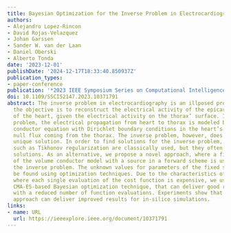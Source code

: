 ```yaml
---
title: Bayesian Optimization for the Inverse Problem in Electrocardiography
authors:
- Alejandro Lopez-Rincon
- David Rojas-Velazquez
- Johan Garssen
- Sander W. van der Laan
- Daniel Oberski
- Alberto Tonda
date: '2023-12-01'
publishDate: '2024-12-17T18:33:40.850937Z'
publication_types:
- paper-conference
publication: '*2023 IEEE Symposium Series on Computational Intelligence (SSCI)*'
doi: 10.1109/SSCI52147.2023.10371791
abstract: The inverse problem in electrocardiography is an illposed problem where
  the objective is to reconstruct the electrical activity of the epicardial surface
  of the heart, given the electrical activity on the thorax’ surface. In the forward
  problem, the electrical propagation from heart to thorax is modeled by the volume
  conductor equation with Dirichlet boundary conditions in the heart’s surface, and
  null flux coming from the thorax. The inverse problem, however, does not have a
  unique solution. In order to find solutions for the inverse problem, techniques
  such as Tikhonov regularization are classically used, but they often deliver unrealistic
  solutions. As an alternative, we propose a novel approach, where a fixed solution
  of the volume conductor model with a source in a forward scheme is used to solve
  the inverse problem. The unknown values for parameters of the fixed solution can
  be found using optimization techniques. Due to the characteristics of the problem,
  where each single evaluation of the cost function is expensive, we use a specialized
  CMA-ES-based Bayesian optimization technique, that can deliver good results even
  with a reduced number of function evaluations. Experiments show that the proposed
  approach can deliver improved results for in-silico simulations.
links:
- name: URL
  url: https://ieeexplore.ieee.org/document/10371791
---
```

